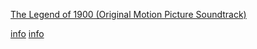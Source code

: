 
[The Legend of 1900 (Original Motion Picture Soundtrack)](https://www.youtube.com/watch?v=h4jLY_d2Iyg&list=PL69329B8A15857EEF)

[info](http://www.xiami.com/album/eUaO67124) [info](https://movie.douban.com/subject/1292001/discussion/614059301/)
